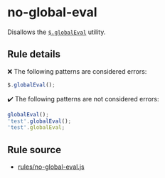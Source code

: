 # no-global-eval

Disallows the [`$.globalEval`](https://api.jquery.com/jQuery.globalEval/) utility.

## Rule details

❌ The following patterns are considered errors:
```js
$.globalEval();
```

✔️ The following patterns are not considered errors:
```js
globalEval();
'test'.globalEval();
'test'.globalEval;
```
## Rule source

* [rules/no-global-eval.js](../src/rules/no-global-eval.js)
